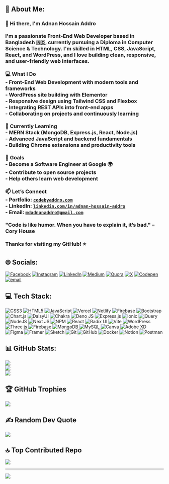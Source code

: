 ## 💫 About Me:
### 👋 Hi there, I'm Adnan Hossain Addro<br><br>I'm a passionate Front-End Web Developer based in Bangladesh 🇧🇩, currently pursuing a Diploma in Computer Science & Technology. I'm skilled in HTML, CSS, JavaScript, React, and WordPress, and I love building clean, responsive, and user-friendly web interfaces.<br><br>💻 **What I Do**<br>- Front-End Web Development with modern tools and frameworks<br>- WordPress site building with Elementor<br>- Responsive design using Tailwind CSS and Flexbox<br>- Integrating REST APIs into front-end apps<br>- Collaborating on projects and continuously learning<br><br>🚀 **Currently Learning**<br>- MERN Stack (MongoDB, Express.js, React, Node.js)<br>- Advanced JavaScript and backend fundamentals<br>- Building Chrome extensions and productivity tools<br><br>🎯 **Goals**<br>- Become a Software Engineer at Google 🌍<br>- Contribute to open source projects<br>- Help others learn web development<br><br>📫 **Let’s Connect**<br>- Portfolio: [`codebyaddro.com`](https://codebyaddro.com)<br>- LinkedIn: [`linkedin.com/in/adnan-hossain-addro`](https://linkedin.com/in/adnanaddro)<br>- Email: [`mdadnanaddro@gmail.com`](mailto:mdadnanaddro@gmail.com)<br><br> "Code is like humor. When you have to explain it, it’s bad." – Cory House<br><br>Thanks for visiting my GitHub! ⭐<br>


## 🌐 Socials:
[![Facebook](https://img.shields.io/badge/Facebook-%231877F2.svg?logo=Facebook&logoColor=white)](https://facebook.com/adnanhossainaddro) [![Instagram](https://img.shields.io/badge/Instagram-%23E4405F.svg?logo=Instagram&logoColor=white)](https://instagram.com/codebyaddro) [![LinkedIn](https://img.shields.io/badge/LinkedIn-%230077B5.svg?logo=linkedin&logoColor=white)](https://linkedin.com/in/adnan-hossain-addro) [![Medium](https://img.shields.io/badge/Medium-12100E?logo=medium&logoColor=white)](https://medium.com/@mdadnanaddro) [![Quora](https://img.shields.io/badge/Quora-%23B92B27.svg?logo=Quora&logoColor=white)](https://quora.com/profile/Md-Adnan-Addro) [![X](https://img.shields.io/badge/X-black.svg?logo=X&logoColor=white)](https://x.com/AddroAdnan23) [![Codepen](https://img.shields.io/badge/Codepen-000000?logo=codepen&logoColor=white)](https://codepen.io/Md-Adnan-Addro) [![email](https://img.shields.io/badge/Email-D14836?logo=gmail&logoColor=white)](mailto:codebyaddro@gmail.com) 

## 💻 Tech Stack:
![CSS3](https://img.shields.io/badge/css3-%231572B6.svg?style=flat&logo=css3&logoColor=white) ![HTML5](https://img.shields.io/badge/html5-%23E34F26.svg?style=flat&logo=html5&logoColor=white) ![JavaScript](https://img.shields.io/badge/javascript-%23323330.svg?style=flat&logo=javascript&logoColor=%23F7DF1E) ![Vercel](https://img.shields.io/badge/vercel-%23000000.svg?style=flat&logo=vercel&logoColor=white) ![Netlify](https://img.shields.io/badge/netlify-%23000000.svg?style=flat&logo=netlify&logoColor=#00C7B7) ![Firebase](https://img.shields.io/badge/firebase-%23039BE5.svg?style=flat&logo=firebase) ![Bootstrap](https://img.shields.io/badge/bootstrap-%238511FA.svg?style=flat&logo=bootstrap&logoColor=white) ![Chart.js](https://img.shields.io/badge/chart.js-F5788D.svg?style=flat&logo=chart.js&logoColor=white) ![DaisyUI](https://img.shields.io/badge/daisyui-5A0EF8?style=flat&logo=daisyui&logoColor=white) ![Chakra](https://img.shields.io/badge/chakra-%234ED1C5.svg?style=flat&logo=chakraui&logoColor=white) ![Deno JS](https://img.shields.io/badge/deno%20js-000000?style=flat&logo=deno&logoColor=white) ![Express.js](https://img.shields.io/badge/express.js-%23404d59.svg?style=flat&logo=express&logoColor=%2361DAFB) ![Ionic](https://img.shields.io/badge/Ionic-%233880FF.svg?style=flat&logo=Ionic&logoColor=white) ![jQuery](https://img.shields.io/badge/jquery-%230769AD.svg?style=flat&logo=jquery&logoColor=white) ![NodeJS](https://img.shields.io/badge/node.js-6DA55F?style=flat&logo=node.js&logoColor=white) ![Next JS](https://img.shields.io/badge/Next-black?style=flat&logo=next.js&logoColor=white) ![NPM](https://img.shields.io/badge/NPM-%23CB3837.svg?style=flat&logo=npm&logoColor=white) ![React](https://img.shields.io/badge/react-%2320232a.svg?style=flat&logo=react&logoColor=%2361DAFB) ![Radix UI](https://img.shields.io/badge/radix%20ui-161618.svg?style=flat&logo=radix-ui&logoColor=white) ![Vite](https://img.shields.io/badge/vite-%23646CFF.svg?style=flat&logo=vite&logoColor=white) ![WordPress](https://img.shields.io/badge/WordPress-%23117AC9.svg?style=flat&logo=WordPress&logoColor=white) ![Three js](https://img.shields.io/badge/threejs-black?style=flat&logo=three.js&logoColor=white) ![Firebase](https://img.shields.io/badge/firebase-a08021?style=flat&logo=firebase&logoColor=ffcd34) ![MongoDB](https://img.shields.io/badge/MongoDB-%234ea94b.svg?style=flat&logo=mongodb&logoColor=white) ![MySQL](https://img.shields.io/badge/mysql-4479A1.svg?style=flat&logo=mysql&logoColor=white) ![Canva](https://img.shields.io/badge/Canva-%2300C4CC.svg?style=flat&logo=Canva&logoColor=white) ![Adobe XD](https://img.shields.io/badge/Adobe%20XD-470137?style=flat&logo=Adobe%20XD&logoColor=#FF61F6) ![Figma](https://img.shields.io/badge/figma-%23F24E1E.svg?style=flat&logo=figma&logoColor=white) ![Framer](https://img.shields.io/badge/Framer-black?style=flat&logo=framer&logoColor=blue) ![Sketch](https://img.shields.io/badge/Sketch-FFB387?style=flat&logo=sketch&logoColor=black) ![Git](https://img.shields.io/badge/git-%23F05033.svg?style=flat&logo=git&logoColor=white) ![GitHub](https://img.shields.io/badge/github-%23121011.svg?style=flat&logo=github&logoColor=white) ![Docker](https://img.shields.io/badge/docker-%230db7ed.svg?style=flat&logo=docker&logoColor=white) ![Notion](https://img.shields.io/badge/Notion-%23000000.svg?style=flat&logo=notion&logoColor=white) ![Postman](https://img.shields.io/badge/Postman-FF6C37?style=flat&logo=postman&logoColor=white)
## 📊 GitHub Stats:
![](https://github-readme-stats.vercel.app/api?username=codebyaddro&theme=blue_navy&hide_border=false&include_all_commits=true&count_private=false)<br/>
![](https://nirzak-streak-stats.vercel.app/?user=codebyaddro&theme=blue_navy&hide_border=false)<br/>
![](https://github-readme-stats.vercel.app/api/top-langs/?username=codebyaddro&theme=blue_navy&hide_border=false&include_all_commits=true&count_private=false&layout=compact)

## 🏆 GitHub Trophies
![](https://github-profile-trophy.vercel.app/?username=codebyaddro&theme=tokyonight&no-frame=false&no-bg=false&margin-w=4)

## ✍️ Random Dev Quote
![](https://quotes-github-readme.vercel.app/api?type=horizontal&theme=radical)

## 🔝 Top Contributed Repo
![](https://github-contributor-stats.vercel.app/api?username=codebyaddro&limit=5&theme=blue_navy&combine_all_yearly_contributions=true)

---
[![](https://visitcount.itsvg.in/api?id=codebyaddro&icon=2&color=1)](https://visitcount.itsvg.in)

<!-- Proudly created with GPRM ( https://gprm.itsvg.in ) -->
